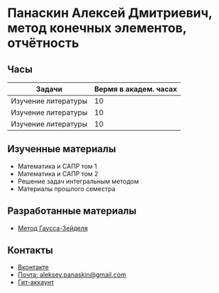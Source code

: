 # Панаскин Алексей Дмитриевич, метод конечных элементов, отчётность
## Часы

|Задачи|Вермя в академ. часах|
|----------------|-------------------------------|
|Изучение литературы | 10|
|Изучение литературы | 10|
|Изучение литературы | 10|

## Изученные материалы
- Математика и САПР том 1
- Математика и САПР том 2
- Решение задач интегральным методом    
- Материалы прошлого семестра
## Разработанные материалы
- [Метод Гаусса-Зейделя](https://github.com/EngineeringSoft-Mospolytech/Spring-2022/tree/main/%D0%9C%D0%B5%D1%82%D0%BE%D0%B4%20%D0%BA%D0%BE%D0%BD%D0%B5%D1%87%D0%BD%D1%8B%D1%85%20%D1%8D%D0%BB%D0%B5%D0%BC%D0%B5%D0%BD%D1%82%D0%BE%D0%B2/%D0%A7%D0%B8%D1%81%D0%BB%D0%B5%D0%BD%D0%BD%D1%8B%D0%B5%20%D0%BC%D0%B5%D1%82%D0%BE%D0%B4%D1%8B/Gauss-Seidel)

## Контакты
- [Вконтакте](https://vk.com/id380412592)
- [Почта: aleksey.panaskin@gmail.com](aleksey.panaskin@gmail.com)
- [Гит-аккаунт](https://github.com/AlekseyPanaskin)
